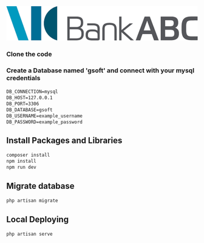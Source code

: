 <a href="https://aimeos.org/">
    <img src="public/images/2560px-BankABCLogo.png" alt="Aimeos logo" title="Aimeos"/>
</a>

### Clone the code

### Create a Database named 'gsoft' and connect with your mysql credentials

```
DB_CONNECTION=mysql
DB_HOST=127.0.0.1
DB_PORT=3306
DB_DATABASE=gsoft
DB_USERNAME=example_username
DB_PASSWORD=example_password
```

## Install Packages and Libraries

```
composer install
npm install
npm run dev
```

## Migrate database
```
php artisan migrate 
```

## Local Deploying
```
php artisan serve
```

